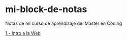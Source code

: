 # mi-block-de-notas
Notas de mi curso de aprendizaje del Master en Coding

[1.- Intro a la Web](temario/modulo_1.md)

